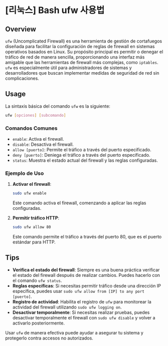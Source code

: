 # [리눅스] Bash ufw 사용법

## Overview
`ufw` (Uncomplicated Firewall) es una herramienta de gestión de cortafuegos diseñada para facilitar la configuración de reglas de firewall en sistemas operativos basados en Linux. Su propósito principal es permitir o denegar el tráfico de red de manera sencilla, proporcionando una interfaz más amigable que las herramientas de firewall más complejas, como `iptables`. `ufw` es especialmente útil para administradores de sistemas y desarrolladores que buscan implementar medidas de seguridad de red sin complicaciones.

## Usage
La sintaxis básica del comando `ufw` es la siguiente:

```bash
ufw [opciones] [subcomando]
```

### Comandos Comunes
- `enable`: Activa el firewall.
- `disable`: Desactiva el firewall.
- `allow [puerto]`: Permite el tráfico a través del puerto especificado.
- `deny [puerto]`: Deniega el tráfico a través del puerto especificado.
- `status`: Muestra el estado actual del firewall y las reglas configuradas.

### Ejemplo de Uso
1. **Activar el firewall**:
   ```bash
   sudo ufw enable
   ```
   Este comando activa el firewall, comenzando a aplicar las reglas configuradas.

2. **Permitir tráfico HTTP**:
   ```bash
   sudo ufw allow 80
   ```
   Este comando permite el tráfico a través del puerto 80, que es el puerto estándar para HTTP.

## Tips
- **Verifica el estado del firewall**: Siempre es una buena práctica verificar el estado del firewall después de realizar cambios. Puedes hacerlo con el comando `ufw status`.
- **Reglas específicas**: Si necesitas permitir tráfico desde una dirección IP específica, puedes usar `sudo ufw allow from [IP] to any port [puerto]`.
- **Registro de actividad**: Habilita el registro de `ufw` para monitorear la actividad del firewall utilizando `sudo ufw logging on`.
- **Desactivar temporalmente**: Si necesitas realizar pruebas, puedes desactivar temporalmente el firewall con `sudo ufw disable` y volver a activarlo posteriormente.

Usar `ufw` de manera efectiva puede ayudar a asegurar tu sistema y protegerlo contra accesos no autorizados.